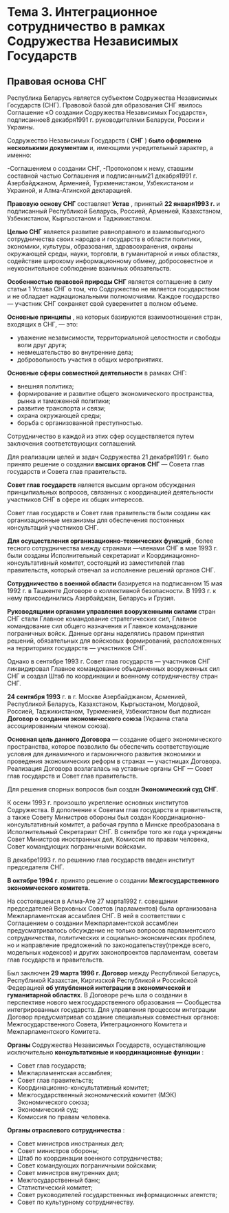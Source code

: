 # Тема 3. Интеграционное сотрудничество в рамках Содружества Независимых Государств

## Правовая основа СНГ

Республика  Беларусь  является  субъектом  Содружества  Независимых  Государств (СНГ). Правовой базой для образования СНГ явилось Соглашение «О создании Содружества Независимых Государств», подписанное8 декабря1991 г. руководителями Беларуси, России и Украины.

Содружество  Независимых  Государств ( **СНГ** )   **было  оформлено  несколькими документам** и, имеющими учредительный характер, а именно:

-Соглашением о создании СНГ,
-Протоколом к нему, ставшим составной частью Соглашения и подписанным21 декабря1991 г.  Азербайджаном,  Арменией,  Туркменистаном,  Узбекистаном  и  Украиной,  и  Алма-Атинской декларацией.

**Правовую основу СНГ** составляет **Устав** , принятый **22 января1993 г.** и  подписанный  Республикой  Беларусь,  Россией,  Арменией,  Казахстаном,  Узбекистаном, Кыргызстаном и Таджикистаном.

**Целью  СНГ**  является  развитие  равноправного  и  взаимовыгодного  сотрудничества своих  народов  и  государств  в  области  политики,  экономики,  культуры,  образования, здравоохранения,  охраны  окружающей  среды,  науки,  торговли,  в  гуманитарной  и  иных областях,  содействие  широкому  информационному  обмену,  добросовестное  и неукоснительное соблюдение взаимных обязательств.

**Особенностью правовой природы СНГ** является соглашение в силу статьи 1 Устава СНГ о том, что Содружество не является государством и не обладает наднациональными полномочиями. Каждое государство — участник СНГ сохраняет свой суверенитет в полном объеме.

**Основные принципы** , на которых базируются взаимоотношения стран, входящих в СНГ, — это:

- уважение независимости, территориальной целостности и свободы воли друг друга;
- невмешательство во внутренние дела;
- добровольность участия в общих мероприятиях.

**Основные сферы совместной деятельности** в рамках СНГ:

- внешняя  политика;
- формирование  и  развитие  общего  экономического пространства, рынка и таможенной политики;
- развитие транспорта и связи;
- охрана окружающей среды;
- борьба с организованной преступностью.

Сотрудничество  в  каждой  из  этих  сфер  осуществляется  путем  заключения соответствующих соглашений.

Для реализации целей и задач Содружества 21 декабря1991 г. было принято решение о создании **высших органов СНГ** — Совета глав государств и Совета глав правительств.

**Совет глав государств** является высшим органом обсуждения принципиальных вопросов, связанных с координацией деятельности участников СНГ в сфере их общих интересов.

Совет глав государств и Совет глав правительств были созданы как организационные механизмы для  обеспечения  постоянных  консультаций  участников  СНГ.

**Для  осуществления организационно-технических функций** , более тесного сотрудничества между странами —членами СНГ в мае 1993 г. были созданы Исполнительный секретариат и Координационно-консультативный комитет, состоящий из заместителей глав правительств, который отвечал за исполнение решений органов СНГ.

**Сотрудничество  в  военной  области**  базируется  на  подписанном 15 мая 1992 г.  в Ташкенте  Договоре  о  коллективной  безопасности.  В 1993 г.  к  нему  присоединились Азербайджан,  Беларусь  и  Грузия.

**Руководящими  органами  управления**   **вооруженными силами** стран СНГ стали  Главное командование стратегических сил, Главное командование сил  общего  назначения  и  Главное  командование  пограничных  войск.  Данные  органы наделялись  правом  принятия  решений,  обязательных  для  войсковых  формирований, расположенных на территориях государств — участников СНГ.

Однако в сентябре 1993 г. Совет глав государств — участников СНГ ликвидировал Главное командование объединенных вооруженных сил СНГ и создал Штаб по координации и военному сотрудничеству стран СНГ.

**24 сентября 1993** г. в г. Москве Азербайджаном, Арменией, Республикой Беларусь, Казахстаном,  Кыргызстаном,  Молдовой,  Россией,  Таджикистаном,  Туркменией, Узбекистаном  был  подписан   **Договор  о  создании  экономического  союза** (Украина  стала ассоциированным членом союза).

**Основная цель данного Договора** — создание общего экономического пространства, которое позволило бы обеспечить соответствующие условия для динамичного и гармоничного развития экономики и проведения экономических реформ в странах — участницах Договора. Реализация Договора возлагалась на уставные органы СНГ — Совет глав государств и Совет глав правительств.

Для решения спорных вопросов был создан **Экономический суд СНГ**.

К  осени 1993 г.  произошло  укрепление  основных  институтов  Содружества. В дополнение к Советам глав государств и правительств, а также Совету Министров обороны был  создан  Координационно-консультативный  комитет,  а  рабочая  группа  в  Минске преобразована в Исполнительный Секретариат СНГ. В сентябре того же года учреждены Совет Министров иностранных дел, Комиссия по правам человека, Совет командующих пограничными войсками.

В декабре1993 г. по решению глав государств введен институт председателя СНГ.

**В октябре 1994 г**.  принято  решение  о  создании   **Межгосударственного  экономического комитета.**

На состоявшемся в Алма-Ате 27 марта1992 г. совещании председателей Верховных Советов (парламентов) была  организована  Межпарламентская  ассамблея  СНГ.  В  ней  в соответствии с Соглашением о создании Межпарламентской ассамблеи предусматривалось обсуждение не только вопросов парламентского сотрудничества, политических и социально-экономических проблем, но и направление предложений по законодательству(прежде всего, модельных  кодексов) и  других  законопроектов  парламентам,  советам  глав  государств  и правительств.

Был заключен **29 марта 1996 г. Договор** между Республикой Беларусь, Республикой Казахстан, Киргизской Республикой и Российской Федерацией **об углубленной интеграции в экономической и гуманитарной областях**. В Договоре речь шла о создании в перспективе нового межгосударственного образования — Сообщества интегрированных государств. Для управления  процессом  интеграции  Договор  предусматривал  создание  специальных совместных  органов:  Межгосударственного  Совета,  Интеграционного  Комитета  и Межпарламентского Комитета.

**Органы**  Содружества  Независимых  Государств,  осуществляющие  исключительно **консультативные и координационные функции** :

- Совет глав государств;
- Межпарламентская  ассамблея;
- Совет глав правительств;
- Координационно-консультативный комитет;
- Межгосударственный экономический комитет (МЭК) Экономического союза;
- Экономический суд;
- Комиссия по правам человека.

**Органы отраслевого сотрудничества** :

- Совет министров иностранных дел;
- Совет министров обороны;
- Штаб по координации военного сотрудничества;
- Совет командующих пограничными  войсками;
- Совет  министров  внутренних  дел;
- Межгосударственный  банк;
- Статистический комитет;
- Совет руководителей государственных информационных агентств;
- Совет по культурному сотрудничеству.
